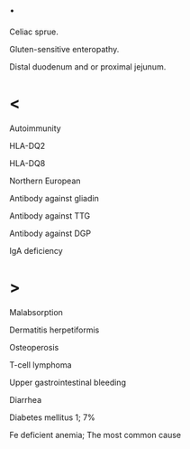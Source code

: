 # .

Celiac sprue.

Gluten-sensitive enteropathy.

Distal duodenum and or proximal jejunum.

# <

Autoimmunity

HLA-DQ2

HLA-DQ8

Northern European

Antibody against gliadin

Antibody against TTG

Antibody against DGP

IgA deficiency

# >

Malabsorption

Dermatitis herpetiformis

Osteoperosis

T-cell lymphoma

Upper gastrointestinal bleeding

Diarrhea

Diabetes mellitus 1; 7%

Fe deficient anemia; The most common cause
